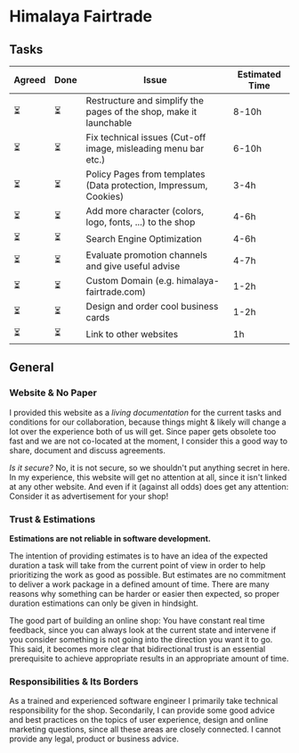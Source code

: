# Himalaya Fairtrade

## Tasks

| Agreed | Done | Issue                                                              | Estimated Time |
| ------ | ---- | ------------------------------------------------------------------ | -------------- |
| ⏳      | ⏳    | Restructure and simplify the pages of the shop, make it launchable | 8-10h          |
| ⏳      | ⏳    | Fix technical issues (Cut-off image, misleading menu bar etc.)     | 6-10h          |
| ⏳      | ⏳    | Policy Pages from templates (Data protection, Impressum, Cookies)  | 3-4h           |
| ⏳      | ⏳    | Add more character (colors, logo, fonts, ...) to the shop          | 4-6h           |
| ⏳      | ⏳    | Search Engine Optimization                                         | 4-6h           |
| ⏳      | ⏳    | Evaluate promotion channels and give useful advise                 | 4-7h           |
| ⏳      | ⏳    | Custom Domain (e.g. himalaya-fairtrade.com)                        | 1-2h           |
| ⏳      | ⏳    | Design and order cool business cards                               | 1-2h           |
| ⏳      | ⏳    | Link to other websites                                             | 1h             |


## General
### Website & No Paper
I provided this website as a *living documentation* for the current tasks and conditions for our collaboration, because things might & likely will change a lot over the experience both of us will get. Since paper gets obsolete too fast and we are not co-located at the moment, I consider this a good way to share, document and discuss agreements.

*Is it secure?* No, it is not secure, so we shouldn't put anything secret in here. In my experience, this website will get no attention at all, since it isn't linked at any other website. And even if it (against all odds) does get any attention: Consider it as advertisement for your shop!

### Trust & Estimations
**Estimations are not reliable in software development.**

The intention of providing estimates is to have an idea of the expected duration a task will take from the current point of view in order to help prioritizing the work as good as possible. But estimates are no commitment to deliver a work package in a defined amount of time. There are many reasons why something can be harder or easier then expected, so proper duration estimations can only be given in hindsight.

The good part of building an online shop: You have constant real time feedback, since you can always look at the current state and intervene if you consider something is not going into the direction you want it to go. This said, it becomes more clear that bidirectional trust is an essential prerequisite to achieve appropriate results in an appropriate amount of time.

### Responsibilities & Its Borders
As a trained and experienced software engineer I primarily take technical responsibility for the shop. Secondarily, I can provide some good advice and best practices on the topics of user experience, design and online marketing questions, since all these areas are closely connected. I cannot provide any legal, product or business advice.
